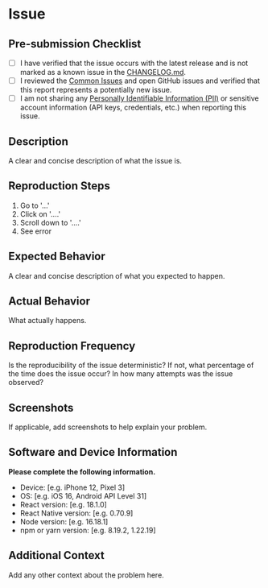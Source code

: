 <!-- PLEASE NOTE -->
<!-- If submitting an Issue to this repository, you agree to use and fill out this Issue Template. -->
<!-- Issues that are submitted without using this template or filling out the template will receive a warning, and if no remediation is performed, the Issue will be closed. -->

# Issue

## Pre-submission Checklist
- [ ] I have verified that the issue occurs with the latest release and is not marked as a known issue in the [CHANGELOG.md](https://github.com/twilio/twilio-voice-react-native/blob/main/CHANGELOG.md).
- [ ] I reviewed the [Common Issues](https://github.com/twilio/twilio-voice-react-native/blob/main/COMMON_ISSUES.md) and open GitHub issues and verified that this report represents a potentially new issue.
- [ ] I am not sharing any [Personally Identifiable Information (PII)](https://www.twilio.com/docs/glossary/what-is-personally-identifiable-information-pii)
       or sensitive account information (API keys, credentials, etc.) when reporting this issue.

## Description 
A clear and concise description of what the issue is.

## Reproduction Steps
1. Go to '...'
2. Click on '....'
3. Scroll down to '....'
4. See error

## Expected Behavior
A clear and concise description of what you expected to happen.

## Actual Behavior
What actually happens.

## Reproduction Frequency
Is the reproducibility of the issue deterministic? If not, what percentage of the time does the issue occur? In how many attempts was the issue observed?

## Screenshots
If applicable, add screenshots to help explain your problem.

## Software and Device Information
**Please complete the following information.**
 - Device: [e.g. iPhone 12, Pixel 3]
 - OS: [e.g. iOS 16, Android API Level 31]
 - React version: [e.g. 18.1.0]
 - React Native version: [e.g. 0.70.9]
 - Node version: [e.g. 16.18.1]
 - npm or yarn version: [e.g. 8.19.2, 1.22.19]

## Additional Context
Add any other context about the problem here.
